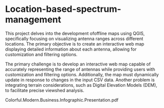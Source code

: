 # Location-based-spectrum-management
This project delves into the development ofoffline maps using QGIS, specifically focusing on visualizing antenna ranges across different locations. The primary objective is to create an interactive web map displaying detailed information about each antenna, allowing for customization and filtering options.

The primary challenge is to develop an interactive web map capable of accurately representing the range of antennas while providing users with customization and filtering options. Additionally, the map must dynamically update in response to changes in the input CSV data. Another problem is integrating terrain considerations, such as Digital Elevation Models (DEM), to facilitate precise viewshed analysis.

Colorful.Modern.Business.Infographic.Presentation.pdf
